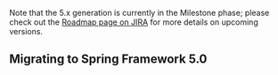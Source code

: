 Note that the 5.x generation is currently in the Milestone phase; please check out the [Roadmap page on JIRA](https://jira.spring.io/browse/SPR/?selectedTab=com.atlassian.jira.jira-projects-plugin:roadmap-panel) for more details on upcoming versions.

## Migrating to Spring Framework 5.0